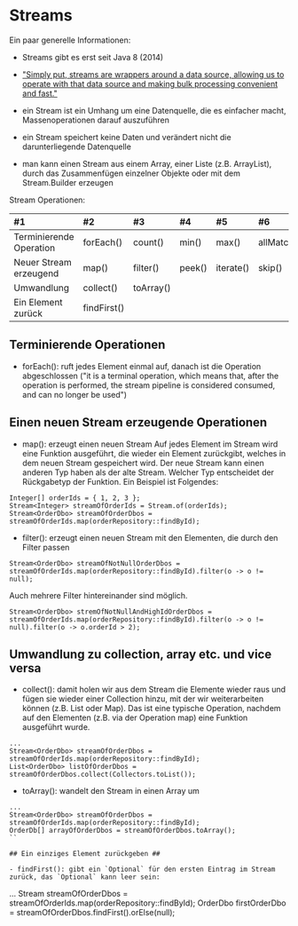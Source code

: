 # Streams #

Ein paar generelle Informationen:

- Streams gibt es erst seit Java 8 (2014)

- ["Simply put, streams are wrappers around a data source, allowing us to operate with that data source and making bulk processing convenient and fast."](https://stackify.com/streams-guide-java-8/)

- ein Stream ist ein Umhang um eine Datenquelle, die es einfacher macht, Massenoperationen darauf auszuführen

- ein Stream speichert keine Daten und verändert nicht die darunterliegende Datenquelle

- man kann einen Stream aus einem Array, einer Liste (z.B. ArrayList), durch das Zusammenfügen einzelner Objekte oder mit dem Stream.Builder erzeugen


Stream Operationen:


| #1                     | #2         | #3       | #4     | #5        | #6         | #7         | #8          | #9         | #10        | #11       |
| :--------------------- |:-----------| :------  | :----- | :-------- | :--------- |  :-------- | :---------- |:---------- |:-----------|:----------|
|Terminierende Operation | forEach()  | count()  | min()  | max()     | allMatch() | anyMatch() | noneMatch() |            |            |           |
|Neuer Stream erzeugend  | map()      | filter() | peek() | iterate() | skip()     | limit()    | sorted()    | distinct() | mapToInt() | flatMap() |
|Umwandlung              | collect()  | toArray()|        |           |            |            |             |            |            |           |
|Ein Element zurück      | findFirst()|          |        |           |            |            |             |            |            |           | 


## Terminierende Operationen ##
- forEach(): ruft jedes Element einmal auf, danach ist die Operation abgeschlossen ("it is a terminal operation, which means that, after the operation is performed, the stream pipeline is considered consumed, and can no longer be used")

## Einen neuen Stream erzeugende Operationen ##

- map(): erzeugt einen neuen Stream
Auf jedes Element im Stream wird eine Funktion ausgeführt, die wieder ein Element zurückgibt, welches in dem neuen Stream gespeichert wird.
Der neue Stream kann einen anderen Typ haben als der alte Stream. Welcher Typ entscheidet der Rückgabetyp der Funktion. Ein Beispiel ist Folgendes:

```
Integer[] orderIds = { 1, 2, 3 };
Stream<Integer> streamOfOrderIds = Stream.of(orderIds);
Stream<OrderDbo> streamOfOrderDbos = streamOfOrderIds.map(orderRepository::findById);
```

- filter(): erzeugt einen neuen Stream mit den Elementen, die durch den Filter passen 

```
Stream<OrderDbo> streamOfNotNullOrderDbos = streamOfOrderIds.map(orderRepository::findById).filter(o -> o != null);
```
Auch mehrere Filter hintereinander sind möglich.

```
Stream<OrderDbo> stremOfNotNullAndHighIdOrderDbos = streamOfOrderIds.map(orderRepository::findById).filter(o -> o != null).filter(o -> o.orderId > 2);
```

## Umwandlung zu collection, array etc. und vice versa ## 


- collect(): damit holen wir aus dem Stream die Elemente wieder raus und fügen sie wieder einer Collection hinzu, mit der wir weiterarbeiten können (z.B. List oder Map).
Das ist eine typische Operation, nachdem auf den Elementen (z.B. via der Operation map) eine Funktion ausgeführt wurde.

```
...
Stream<OrderDbo> streamOfOrderDbos = streamOfOrderIds.map(orderRepository::findById);
List<OrderDbo> listOfOrderDbos = streamOfOrderDbos.collect(Collectors.toList());
```

- toArray(): wandelt den Stream in einen Array um
```
...
Stream<OrderDbo> streamOfOrderDbos = streamOfOrderIds.map(orderRepository::findById);
OrderDb[] arrayOfOrderDbos = streamOfOrderDbos.toArray();
``

## Ein einziges Element zurückgeben ##

- findFirst(): gibt ein `Optional` für den ersten Eintrag im Stream zurück, das `Optional` kann leer sein:
```
...
Stream<OrderDbo> streamOfOrderDbos = streamOfOrderIds.map(orderRepository::findById);
OrderDbo firstOrderDbo = streamOfOrderDbos.findFirst().orElse(null);
````
